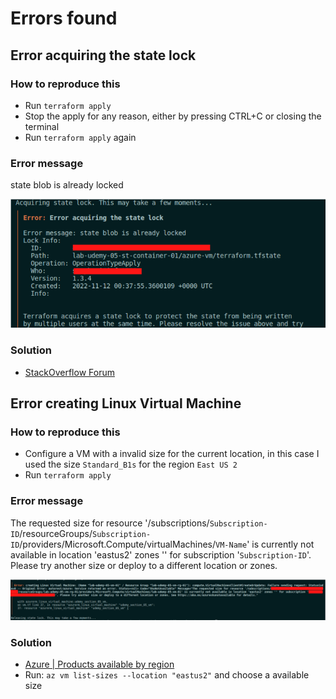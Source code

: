 # Errors found

## Error acquiring the state lock

### How to reproduce this

* Run `terraform apply`
* Stop the apply for any reason, either by pressing CTRL+C or closing the terminal
* Run `terraform apply` again

### Error message

state blob is already locked

![](/img/2022-11-11-22-06-04.png)

### Solution

* [StackOverflow Forum](https://stackoverflow.com/questions/64690427/error-locking-state-error-acquiring-the-state-lock-state-blob-is-already-locke)


## Error creating Linux Virtual Machine 

### How to reproduce this

* Configure a VM with a invalid size for the current location, in this case I used the size `Standard_B1s` for the region `East US 2`
* Run `terraform apply`

### Error message

The requested size for resource '/subscriptions/`Subscription-ID`/resourceGroups/`Subscription-ID`/providers/Microsoft.Compute/virtualMachines/`VM-Name`' is currently not available in location 'eastus2' zones '' for subscription '`Subscription-ID`'. Please try another size or deploy to a different location or zones.

![](/img/2022-11-11-22-09-22.png)

### Solution

* [Azure | Products available by region](https://azure.microsoft.com/en-ca/explore/global-infrastructure/products-by-region/?products=virtual-machines)
* Run: `az vm list-sizes --location "eastus2"` and choose a available size